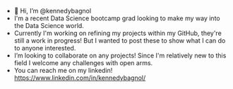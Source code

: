 - 👋 Hi, I’m @kennedybagnol
- I'm a recent Data Science bootcamp grad looking to make my way into the Data Science world.
- Currently I'm working on refining my projects within my GitHub, they're still a work in progress! But I wanted to post these to show what I can do to anyone interested.
- I’m looking to collaborate on any projects! Since I'm relatively new to this field I welcome any challenges with open arms.
- You can reach me on my linkedin! https://www.linkedin.com/in/kennedybagnol/
